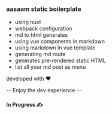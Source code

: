 ### aasaam static boilerplate


- using nuxt
- webpack configuration
- md to html generates
- using vue components in markdown
- using markdown in vue template
- generating md route
- generates pre-rendered static HTML
- list all your md post as menu

developed with ❤️

-- Enjoy the dev experience --

#### In Progress ✍️




